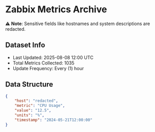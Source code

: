 # Zabbix Metrics Archive

⚠️ **Note**: Sensitive fields like hostnames and system descriptions are redacted.

## Dataset Info
- Last Updated: 2025-08-08 12:00 UTC
- Total Metrics Collected: 1035
- Update Frequency: Every (1) hour

## Data Structure
```json
{
    "host": "redacted",
    "metric": "CPU Usage",
    "value": "12.5",
    "units": "%",
    "timestamp": "2024-05-21T12:00:00"
}
```
